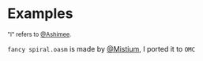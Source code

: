 # Examples

<sub>"I" refers to [@Ashimee](https://github.com/Ashimee/).</sub>

`fancy spiral.oasm` is made by [@Mistium](https://github.com/Mistium/), I ported it to `OMC`